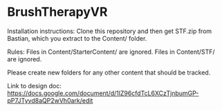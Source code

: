 # BrushTherapyVR

Installation instructions: Clone this repository and then get STF.zip from Bastian, which you extract to the Content/ folder.

Rules:
Files in Content/StarterContent/ are ignored.
Files in Content/STF/ are ignored.

Please create new folders for any other content that should be tracked.

Link to design doc:
https://docs.google.com/document/d/1lZ96cfdTcL6XCzTjnbumGP-pP7JTyvd8aQP2wVh0ark/edit

